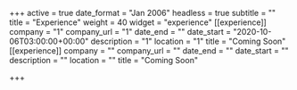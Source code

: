+++
active = true
date_format = "Jan 2006"
headless = true
subtitle = ""
title = "Experience"
weight = 40
widget = "experience"
[[experience]]
company = "1"
company_url = "1"
date_end = ""
date_start = "2020-10-06T03:00:00+00:00"
description = "1"
location = "1"
title = "Coming Soon"
[[experience]]
company = ""
company_url = ""
date_end = ""
date_start = ""
description = ""
location = ""
title = "Coming Soon"

+++
